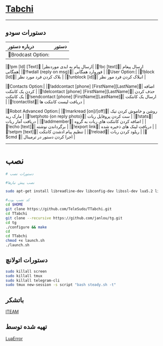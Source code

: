 # [Tabchi](https://telegram.me/LuaError)
* * *

## دستورات سودو

| درباره دستور | دستور |
|:--------|:-------------------------------------------|
|🛑Brodcast Option:|

|🔰!pm [Id] [Text]🔰 |ارسال پیام به ایدی موردنظر|
|🔰!bc [text]🔰| ارسال پیغام همگانی|
|🔰!fwdall {reply on msg}🔰| فوروارد همگانی |
|🛑User Option:|
|🔰!block [Id]🔰| بلاک کردن فرد مورد نظر |
|🔰!unblock [id]🔰| انبلاک کردن فرد مور نظر |

|🛑Contacts Option:|
|🔰!addcontact [phone] [FirstName][LastName]🔰| اضافه کردن یک کانتکت |
|🔰!delcontact [phone] [FirstName][LastName]🔰|
حذف کردن یک کانتکت
|🔰!sendcontact [phone] [FirstName][LastName]🔰| ارسال یک کانتکت |
|🔰!contactlist🔰| دریافت لیست کانتکت ها |

|🛑Robot Advanced Option:|
|🔰!markread [on]/[off]🔰| روشن و خاموش کردن تیک مارک رید |
|🔰!setphoto {on reply photo}🔰| ست کردن پروفایل ربات |
|🔰!stats🔰| دریافت آمار ربات |
|🔰!addmember🔰| اضافه کردن کانتکت های ربات به گروه |
|🔰!echo [text]🔰| برگرداندن نوشته |
|🔰!export link🔰| دریافت لینک های ذخیره شده |
|🔰!setpm [text]🔰| تنظیم پیام ادشدن کانتکت |
|🔰!reload🔰| ریلود کردن ربات |
|🔰 $cmd 🔰| اجرا کردن دستور در ترمینال |

* * *

# نصب

```sh
# دستورات نصب

#نصب پیش نیازها

sudo apt-get install libreadline-dev libconfig-dev libssl-dev lua5.2 liblua5.2-dev lua-socket lua-sec lua-expat libevent-dev make unzip git redis-server autoconf g++ libjansson-dev libpython-dev expat libexpat1-dev

#کد نصب بوت
cd $HOME
git clone https://github.com/TeleSudo/TTabchi.git
cd TTabchi
git clone --recursive https://github.com/janlou/tg.git
cd tg
./configure && make
cd
cd TTabchi
chmod +x launch.sh
./launch.sh

```

## دستورات اتولانچ
```sh
sudo killall screen
sudo killall tmux
sudo killall telegram-cli
sudo tmux new-session -s script "bash steady.sh -t"
```

## باتشکر
[ITEAM](https://telegram.me/iTeam_ir)

## تهیه شده توسط
[LuaError](https://telegram.me/LuaError)
